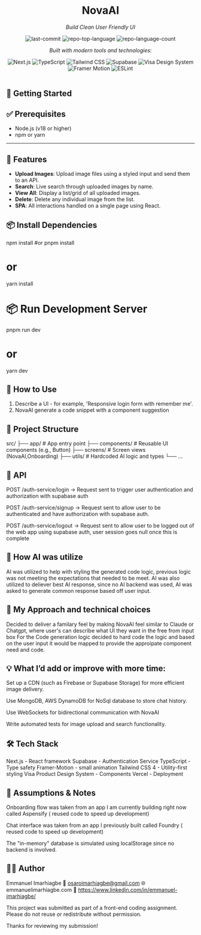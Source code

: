 
<div align="center">

# NovaAI

<em>Build Clean User Friendly UI</em>

<!-- BADGES -->
<img src="https://img.shields.io/github/last-commit/OsaroImarhiagbe/Monevo?style=flat&logo=git&logoColor=white&color=2E8B57" alt="last-commit">
<img src="https://img.shields.io/github/languages/top/OsaroImarhiagbe/Monevo?style=flat&color=2E8B57" alt="repo-top-language">
<img src="https://img.shields.io/github/languages/count/OsaroImarhiagbe/Monevo?style=flat&color=2E8B57" alt="repo-language-count">

<em>Built with modern tools and technologies:</em>

<img src="https://img.shields.io/badge/Next.js-000000.svg?style=flat&logo=next.js&logoColor=white" alt="Next.js">
<img src="https://img.shields.io/badge/TypeScript-3178C6.svg?style=flat&logo=TypeScript&logoColor=white" alt="TypeScript">
<img src="https://img.shields.io/badge/Tailwind_CSS-38B2AC.svg?style=flat&logo=tailwind-css&logoColor=white" alt="Tailwind CSS">
<img src="https://img.shields.io/badge/Supabase-3ECF8E.svg?style=flat&logo=supabase&logoColor=white" alt="Supabase">
<img src="https://img.shields.io/badge/Visa_Design_System-1A1F71?style=flat&logo=visa&logoColor=white" alt="Visa Design System">
<img src="https://img.shields.io/badge/Framer_Motion-EF0184.svg?style=flat&logo=framer&logoColor=white" alt="Framer Motion">
<img src="https://img.shields.io/badge/ESLint-4B32C3.svg?style=flat&logo=ESLint&logoColor=white" alt="ESLint">

</div>
<br>

## 🚀 Getting Started

## ✅ Prerequisites

- Node.js (v18 or higher)
- npm or yarn

---
## 🚀 Features

- **Upload Images**: Upload image files using a styled input and send them to an API.
- **Search**: Live search through uploaded images by name.
- **View All**: Display a list/grid of all uploaded images.
- **Delete**: Delete any individual image from the list.
- **SPA**: All interactions handled on a single page using React.

## 📦 Install Dependencies

npm install
#or
pnpm install
# or
yarn install

# 📦  Run Development Server
pnpm run dev
# or
yarn dev

## 🧭 How to Use

1. Describe a UI - for example, 'Responsive login form with remember me'.
2. NovaAI generate a code snippet with a component suggestion

## 📁 Project Structure

src/
├── app/            # App entry point
├── components/     # Reusable UI components (e.g., Button)
├── screens/        # Screen views (NovaAI,Onboarding)
├── utils/          # Hardcoded AI logic and types
└── ...


## 🧠 API
POST /auth-service/login → Request sent to trigger user authentication and authorization with supabase auth

POST /auth-service/signup → Request sent to allow user to be authenticated and have authorization with supabase auth.

POST /auth-service/logout  → Request sent to allow user to be logged out of the web app using supabase auth, user session goes null once this is complete

## 🤖 How AI was utilize
AI was utilized to help with styling the generated code logic, previous logic was not meeting the expectations that needed to be meet.
AI was also utilized to deliever best AI response, since no AI backend was used, AI was asked to generate common response based off user input.

## 💭 My Approach and technical choices

Decided to deliver a familary feel by making NovaAI feel similar to Claude or Chatgpt, where user's can describe what UI they want in the free from input box
For the Code generation logic decided to hard code the logic and based on the user input it would be mapped to provide the approipate component need and code.


## 💡 What I’d add or improve with more time:
Set up a CDN (such as Firebase or Supabase Storage) for more efficient image delivery.

Use MongoDB, AWS DynamoDB  for NoSql database to store chat history.

Use WebSockets for bidirectional communication with NovaAI

Write automated tests for image upload and search functionality.



## 🛠 Tech Stack

Next.js - React framework
Supabase - Authentication Service
TypeScript - Type safety
Framer-Motion - small animation
Tailwind CSS 4 - Utility-first styling
Visa Product Design System - Components
Vercel - Deployment



## 🧠 Assumptions & Notes

Onboarding flow was taken from an app I am currently building right now called Aspensify ( reused code to speed up development)

Chat interface was taken from an app I previously built called Foundry ( reused code to speed up development)

The "in-memory" database is simulated using localStorage since no backend is involved.



## 🧑‍💻 Author
Emmanuel Imarhiagbe
📧 osaroimarhiagbe@gmail.com
🌐 emmanuelimarhiagbe.com
💼 https://www.linkedin.com/in/emmanuel-imarhiagbe/




This project was submitted as part of a front-end coding assignment. Please do not reuse or redistribute without permission.

Thanks for reviewing my submission!

